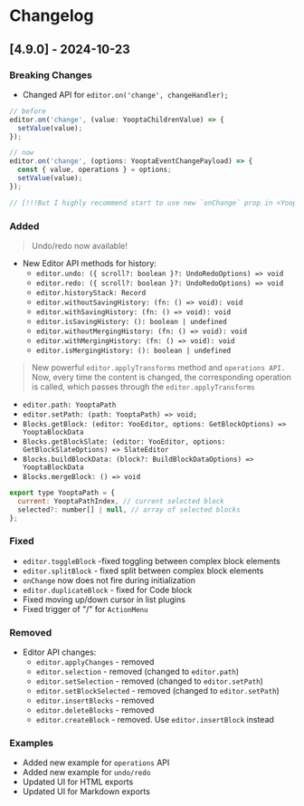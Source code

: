# Changelog

## [4.9.0] - 2024-10-23

### Breaking Changes

- Changed API for `editor.on('change', changeHandler);`

```javascript
// before
editor.on('change', (value: YooptaChildrenValue) => {
  setValue(value);
});

// now
editor.on('change', (options: YooptaEventChangePayload) => {
  const { value, operations } = options;
  setValue(value);
});

// [!!!But I highly recommend start to use new `onChange` prop in <YooptaEditor value={value} onChange={newValue => setValue(newValue)} />;
```

### Added

> Undo/redo now available!

- New Editor API methods for history:
  - `editor.undo: ({ scroll?: boolean }?: UndoRedoOptions) => void`
  - `editor.redo: ({ scroll?: boolean }?: UndoRedoOptions) => void`
  - `editor.historyStack: Record`
  - `editor.withoutSavingHistory: (fn: () => void): void`
  - `editor.withSavingHistory: (fn: () => void): void`
  - `editor.isSavingHistory: (): boolean | undefined`
  - `editor.withoutMergingHistory: (fn: () => void): void`
  - `editor.withMergingHistory: (fn: () => void): void`
  - `editor.isMergingHistory: (): boolean | undefined`

> New powerful `editor.applyTransforms` method and `operations API.
`Now, every time the content is changed, the corresponding operation is called, which passes through the `editor.applyTransforms`

- `editor.path: YooptaPath`
- `editor.setPath: (path: YooptaPath) => void;`
- `Blocks.getBlock: (editor: YooEditor, options: GetBlockOptions) => YooptaBlockData`
- `Blocks.getBlockSlate: (editor: YooEditor, options: GetBlockSlateOptions) => SlateEditor`
- `Blocks.buildBlockData: (block?: BuildBlockDataOptions) => YooptaBlockData`
- `Blocks.mergeBlock: () => void`

```javascript
export type YooptaPath = {
  current: YooptaPathIndex, // current selected block
  selected?: number[] | null, // array of selected blocks
};
```

### Fixed

- `editor.toggleBlock` -fixed toggling between complex block elements
- `editor.splitBlock` - fixed split between complex block elements
- `onChange` now does not fire during initialization
- `editor.duplicateBlock` - fixed for Code block
- Fixed moving up/down cursor in list plugins
- Fixed trigger of "/" for `ActionMenu`

### Removed

- Editor API changes:
  - `editor.applyChanges` - removed
  - `editor.selection` - removed (changed to `editor.path`)
  - `editor.setSelection` - removed (changed to `editor.setPath`)
  - `editor.setBlockSelected` - removed (changed to `editor.setPath`)
  - `editor.insertBlocks` - removed
  - `editor.deleteBlocks` - removed
  - `editor.createBlock` - removed. Use `editor.insertBlock` instead

### Examples

- Added new example for `operations` API
- Added new example for `undo/redo`
- Updated UI for HTML exports
- Updated UI for Markdown exports
